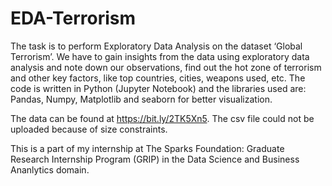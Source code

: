 # EDA-Terrorism

The task is to perform Exploratory Data Analysis on the dataset ‘Global Terrorism’. We have to gain insights from the data using exploratory data analysis and note down our observations, find out the hot zone of terrorism and other key factors, like top countries, cities, weapons used, etc. The code is written in Python (Jupyter Notebook) and the libraries used are: Pandas, Numpy, Matplotlib and seaborn for better visualization.

The data can be found at https://bit.ly/2TK5Xn5. The csv file could not be uploaded because of size constraints. 

This is a part of my internship at The Sparks Foundation: Graduate Research Internship Program (GRIP) in the Data Science and Business Ananlytics domain.
